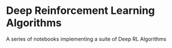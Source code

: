 # Deep Reinforcement Learning Algorithms

A series of notebooks implementing a suite of Deep RL Algorithms
